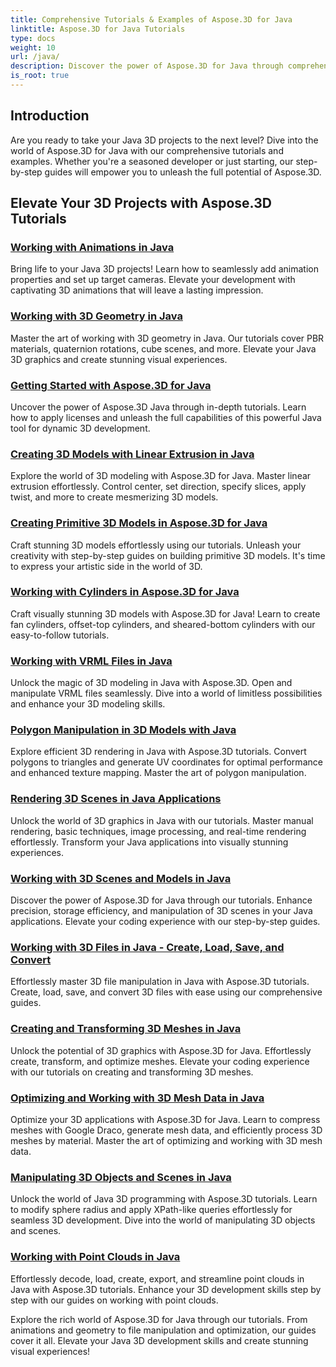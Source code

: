```yaml
---
title: Comprehensive Tutorials & Examples of Aspose.3D for Java
linktitle: Aspose.3D for Java Tutorials
type: docs
weight: 10
url: /java/
description: Discover the power of Aspose.3D for Java through comprehensive tutorials. Elevate your Java 3D projects with tutorials on animations, geometry, licensing, and more!
is_root: true
---
```

## Introduction

Are you ready to take your Java 3D projects to the next level? Dive into the world of Aspose.3D for Java with our comprehensive tutorials and examples. Whether you're a seasoned developer or just starting, our step-by-step guides will empower you to unleash the full potential of Aspose.3D.

## Elevate Your 3D Projects with Aspose.3D Tutorials

### [Working with Animations in Java](./animations/)

Bring life to your Java 3D projects! Learn how to seamlessly add animation properties and set up target cameras. Elevate your development with captivating 3D animations that will leave a lasting impression.

### [Working with 3D Geometry in Java](./geometry/)

Master the art of working with 3D geometry in Java. Our tutorials cover PBR materials, quaternion rotations, cube scenes, and more. Elevate your Java 3D graphics and create stunning visual experiences.

### [Getting Started with Aspose.3D for Java](./licensing/)

Uncover the power of Aspose.3D Java through in-depth tutorials. Learn how to apply licenses and unleash the full capabilities of this powerful Java tool for dynamic 3D development.

### [Creating 3D Models with Linear Extrusion in Java](./linear-extrusion/)

Explore the world of 3D modeling with Aspose.3D for Java. Master linear extrusion effortlessly. Control center, set direction, specify slices, apply twist, and more to create mesmerizing 3D models.

### [Creating Primitive 3D Models in Aspose.3D for Java](./primitive-3d-models/)

Craft stunning 3D models effortlessly using our tutorials. Unleash your creativity with step-by-step guides on building primitive 3D models. It's time to express your artistic side in the world of 3D.

### [Working with Cylinders in Aspose.3D for Java](./cylinders/)

Craft visually stunning 3D models with Aspose.3D for Java! Learn to create fan cylinders, offset-top cylinders, and sheared-bottom cylinders with our easy-to-follow tutorials.

### [Working with VRML Files in Java](./vrml-files/)

Unlock the magic of 3D modeling in Java with Aspose.3D. Open and manipulate VRML files seamlessly. Dive into a world of limitless possibilities and enhance your 3D modeling skills.

### [Polygon Manipulation in 3D Models with Java](./polygon/)

Explore efficient 3D rendering in Java with Aspose.3D tutorials. Convert polygons to triangles and generate UV coordinates for optimal performance and enhanced texture mapping. Master the art of polygon manipulation.

### [Rendering 3D Scenes in Java Applications](./rendering-3d-scenes/)

Unlock the world of 3D graphics in Java with our tutorials. Master manual rendering, basic techniques, image processing, and real-time rendering effortlessly. Transform your Java applications into visually stunning experiences.

### [Working with 3D Scenes and Models in Java](./3d-scenes-and-models/)

Discover the power of Aspose.3D for Java through our tutorials. Enhance precision, storage efficiency, and manipulation of 3D scenes in your Java applications. Elevate your coding experience with our step-by-step guides.

### [Working with 3D Files in Java - Create, Load, Save, and Convert](./load-and-save/)

Effortlessly master 3D file manipulation in Java with Aspose.3D tutorials. Create, load, save, and convert 3D files with ease using our comprehensive guides.

### [Creating and Transforming 3D Meshes in Java](./transforming-3d-meshes/)

Unlock the potential of 3D graphics with Aspose.3D for Java. Effortlessly create, transform, and optimize meshes. Elevate your coding experience with our tutorials on creating and transforming 3D meshes.

### [Optimizing and Working with 3D Mesh Data in Java](./3d-mesh-data/)

Optimize your 3D applications with Aspose.3D for Java. Learn to compress meshes with Google Draco, generate mesh data, and efficiently process 3D meshes by material. Master the art of optimizing and working with 3D mesh data.

### [Manipulating 3D Objects and Scenes in Java](./3d-objects-and-scenes/)

Unlock the world of Java 3D programming with Aspose.3D tutorials. Learn to modify sphere radius and apply XPath-like queries effortlessly for seamless 3D development. Dive into the world of manipulating 3D objects and scenes.

### [Working with Point Clouds in Java](./point-clouds/)

Effortlessly decode, load, create, export, and streamline point clouds in Java with Aspose.3D tutorials. Enhance your 3D development skills step by step with our guides on working with point clouds.

Explore the rich world of Aspose.3D for Java through our tutorials. From animations and geometry to file manipulation and optimization, our guides cover it all. Elevate your Java 3D development skills and create stunning visual experiences!
